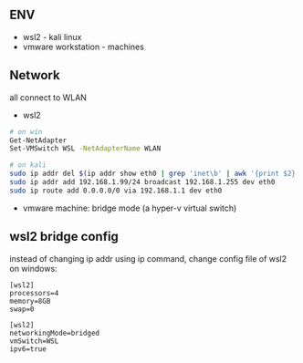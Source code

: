 ## ENV

- wsl2 - kali linux
- vmware workstation - machines

## Network

all connect to WLAN

- wsl2

```bash
# on win
Get-NetAdapter
Set-VMSwitch WSL -NetAdapterName WLAN

# on kali
sudo ip addr del $(ip addr show eth0 | grep 'inet\b' | awk '{print $2}' | head -n 1) dev eth0
sudo ip addr add 192.168.1.99/24 broadcast 192.168.1.255 dev eth0
sudo ip route add 0.0.0.0/0 via 192.168.1.1 dev eth0
```

- vmware machine: bridge mode (a hyper-v virtual switch)

## wsl2 bridge config

instead of changing ip addr using ip command, change config file of wsl2 on windows:

```
[wsl2]
processors=4
memory=8GB
swap=0

[wsl2]
networkingMode=bridged
vmSwitch=WSL
ipv6=true
```